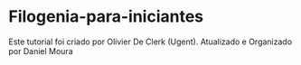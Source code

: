 # Filogenia-para-iniciantes
 Este tutorial foi criado por Olivier De Clerk (Ugent). Atualizado e Organizado por Daniel Moura
